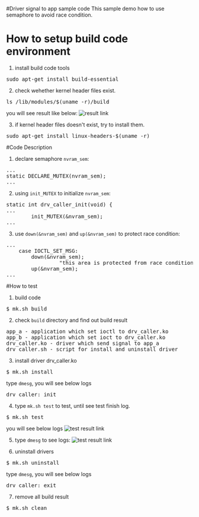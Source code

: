 #Driver signal to app sample code
This sample demo how to use semaphore to avoid race condition.

# How to setup build code environment
1. install build code tools
<pre>
sudo apt-get install build-essential
</pre>
2. check wehether kernel header files exist.
<pre>
ls /lib/modules/$(uname -r)/build
</pre>
you will see result like below:
![result link](http://139.162.35.49/image/Linux-Programming/small_template_20160414.png)

3. if kernel header files doesn't exist, try to install them.
<pre>
sudo apt-get install linux-headers-$(uname -r)
</pre>

#Code Description
1. declare semaphore `nvram_sem`:
<pre>
...
static DECLARE_MUTEX(nvram_sem);
...
</pre>

2. using `init_MUTEX` to initialize `nvram_sem`:
<pre>
static int drv_caller_init(void) {
...
        init_MUTEX(&nvram_sem);
...
</pre>

3. use `down(&nvram_sem)` and `up(&nvram_sem)` to protect race condition:
<pre>
...
	case IOCTL_SET_MSG:
		down(&nvram_sem);
                 "this area is protected from race condition"
        up(&nvram_sem);
...
</pre>

#How to test
1. build code
<pre>$ mk.sh build</pre>
2. check `build` directory and find out build result 
<pre>
app_a - application which set ioctl to drv_caller.ko
app_b - application which set ioct to drv_caller.ko
drv_caller.ko - driver which send signal to app_a
drv_caller.sh - script for install and uninstall driver
</pre>
3. install driver drv_caller.ko
<pre>
$ mk.sh install
</pre>
type `dmesg`, you will see below logs
<pre>
drv_caller: init
</pre>

4. type `mk.sh test` to test, until see test finish log.
<pre>$ mk.sh test </pre>
you will see below logs
![test result link](http://139.162.35.49/image/Linux-Programming/driver_semaphore_1.png)

5. type `dmesg` to see logs:
![test result link](http://139.162.35.49/image/Linux-Programming/driver_semaphore_2.png) 

6. uninstall drivers
<pre>
$ mk.sh uninstall
</pre>
type `dmesg`, you will see below logs
<pre>
drv_caller: exit
</pre>

7. remove all build result
<pre>
$ mk.sh clean
</pre>


